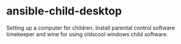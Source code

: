 # ansible-child-desktop
Setting up a computer for children. Install parental control software timekeeper and wine for using oldscool windows child software.
